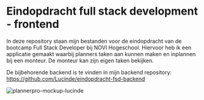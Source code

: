 # Eindopdracht full stack development - frontend

In deze repository staan mijn bestanden voor de eindopdracht van de bootcamp Full Stack Developer bij NOVI Hogeschool.
Hiervoor heb ik een applicatie gemaakt waarbij planners taken aan kunnen maken en inplannen bij een monteur. De monteur kan zijn eigen taken bekijken.

De bijbehorende backend is te vinden in mijn backend repository: https://github.com/Lucinde/eindopdracht-fsd-backend 

![plannerpro-mockup-lucinde](https://github.com/Lucinde/eindopdracht-fsd-frontend/assets/23195288/78507460-a564-44be-b748-b2e6197ee3db)
